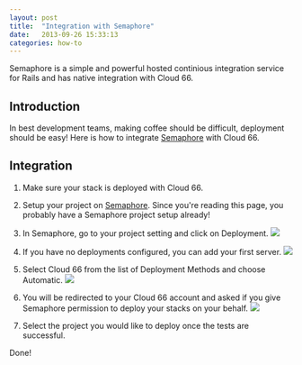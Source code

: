 ```yaml
---
layout: post
title:  "Integration with Semaphore"
date:   2013-09-26 15:33:13
categories: how-to
---
```


<p class="lead">Semaphore is a simple and powerful hosted continious integration service for Rails and has native integration with Cloud 66.</p>

## Introduction
In best development teams, making coffee should be difficult, deployment should be easy!
Here is how to integrate [Semaphore](https://semaphoreapp.com) with Cloud 66.

## Integration
1. Make sure your stack is deployed with Cloud 66.
2. Setup your project on [Semaphore](https://semaphoreapp.com). Since you're reading this page, you probably have a Semaphore project setup already!
3. In Semaphore, go to your project setting and click on Deployment.
![](http://cdn.cloud66.com.s3.amazonaws.com/images/help/semaphore_project_settings.png)

4. If you have no deployments configured, you can add your first server.
![](http://cdn.cloud66.com.s3.amazonaws.com/images/help/semaphore_project_deployment.png)

5. Select Cloud 66 from the list of Deployment Methods and choose Automatic.
![](http://cdn.cloud66.com.s3.amazonaws.com/images/help/deployment_method.png)

6. You will be redirected to your Cloud 66 account and asked if you give Semaphore permission to deploy your stacks on your behalf.
![](http://cdn.cloud66.com.s3.amazonaws.com/images/help/oauth_access_rights.png)

7. Select the project you would like to deploy once the tests are successful.

Done!
